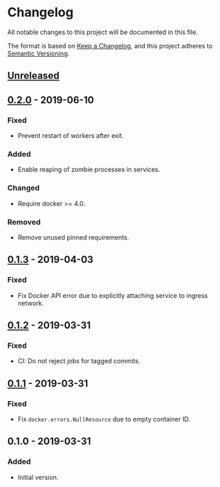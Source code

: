 # Changelog
All notable changes to this project will be documented in this file.

The format is based on [Keep a Changelog](https://keepachangelog.com/en/1.0.0/),
and this project adheres to [Semantic Versioning](https://semver.org/spec/v2.0.0.html).

## [Unreleased]

## [0.2.0] - 2019-06-10
### Fixed
- Prevent restart of workers after exit.

### Added
- Enable reaping of zombie processes in services.

### Changed
- Require docker >= 4.0.

### Removed
- Remove unused pinned requirements.

## [0.1.3] - 2019-04-03
### Fixed
- Fix Docker API error due to explicitly attaching service to ingress network.

## [0.1.2] - 2019-03-31
### Fixed
- CI: Do not reject jobs for tagged commits.

## [0.1.1] - 2019-03-31
### Fixed
- Fix `docker.errors.NullResource` due to empty container ID.

## 0.1.0 - 2019-03-31
### Added
- Initial version.

[Unreleased]: https://github.com/cjolowicz/buildbot-docker-swarm-worker/compare/v0.2.0...HEAD
[0.2.0]: https://github.com/cjolowicz/buildbot-docker-swarm-worker/compare/v0.1.3...v0.2.0
[0.1.3]: https://github.com/cjolowicz/buildbot-docker-swarm-worker/compare/v0.1.2...v0.1.3
[0.1.2]: https://github.com/cjolowicz/buildbot-docker-swarm-worker/compare/v0.1.1...v0.1.2
[0.1.1]: https://github.com/cjolowicz/buildbot-docker-swarm-worker/compare/v0.1.0...v0.1.1
